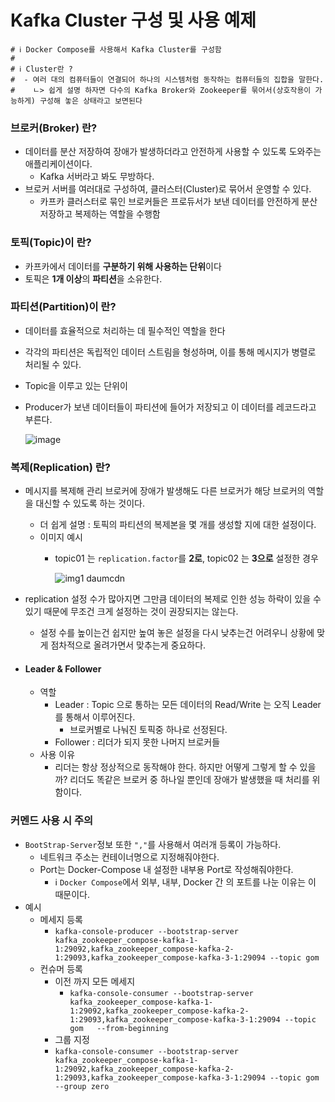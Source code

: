# Kafka Cluster 구성 및 사용 예제

```properties
# ℹ️ Docker Compose를 사용해서 Kafka Cluster를 구성함
#
# ℹ️ Cluster란 ?
#  - 여러 대의 컴퓨터들이 연결되어 하나의 시스템처럼 동작하는 컴퓨터들의 집합을 말한다.
#    ㄴ> 쉽게 설명 하자면 다수의 Kafka Broker와 Zookeeper를 묶어서(상호작용이 가능하게) 구성해 놓은 상태라고 보면된다
```

### 브로커(Broker) 란?

- 데이터를 분산 저장하여 장애가 발생하더라고 안전하게 사용할 수 있도록 도와주는 애플리케이션이다.
  - Kafka 서버라고 봐도 무방하다.
- 브로커 서버를 여러대로 구성하여, 클러스터(Cluster)로 묶어서 운영할 수 있다.
  - 카프카 클러스터로 묶인 브로커들은 프로듀서가 보낸 데이터를 안전하게 분산 저장하고 복제하는 역할을 수행함

### 토픽(Topic)이 란?
- 카프카에서 데이터를 **구분하기 위해 사용하는 단위**이다
- 토픽은 **1개 이상**의 **파티션**을 소유한다.

### 파티션(Partition)이 란?
- 데이터를 효율적으로 처리하는 데 필수적인 역할을 한다
- 각각의 파티션은 독립적인 데이터 스트림을 형성하며, 이를 통해 메시지가 병렬로 처리될 수 있다.
- Topic을 이루고 있는 단위이
- Producer가 보낸 데이터들이 파티션에 들어가 저장되고 이 데이터를 레코드라고 부른다.
  
  ![image](https://github.com/edel1212/messageQueueStudy/assets/50935771/1a1b5934-8f14-485d-8674-5d558eb0e41a)

### 복제(Replication) 란?
- 메시지를 복제해 관리 브로커에 장애가 발생해도 다른 브로커가 해당 브로커의 역할을 대신할 수 있도록 하는 것이다.
  - 더 쉽게 설명 : 토픽의 파티션의 복제본을 몇 개를 생성할 지에 대한 설정이다.
  - 이미지 예시
    - topic01 는 `replication.factor`를 **2로**, topic02 는 **3으로** 설정한 경우
      
      ![img1 daumcdn](https://github.com/edel1212/messageQueueStudy/assets/50935771/786b02f4-47be-422f-aa93-3010c435e924)

- replication 설정 수가 많아지면 그만큼 데이터의 복제로 인한 성능 하락이 있을 수 있기 때문에 무조건 크게 설정하는 것이 권장되지는 않는다.
  - 설정 수를 높이는건 쉽지만 높여 놓은 설정을 다시 낮추는건 어려우니 상황에 맞게 점차적으로 올려가면서 맞추는게 중요하다.

- #### Leader & Follower  
  - 역할 
    - Leader : Topic 으로 통하는 모든 데이터의 Read/Write 는 오직 Leader 를 통해서 이루어진다.
      - 브로커별로 나눠진 토픽중 하나로 선정된다.    
    - Follower : 리더가 되지 못한 나머지 브로커들
  - 사용 이유
    -  리더는 항상 정상적으로 동작해야 한다. 하지만 어떻게 그렇게 할 수 있을까? 리더도 똑같은 브로커 중 하나일 뿐인데 장애가 발생했을 때 처리를 위함이다.

### 커멘드 사용 시 주의  
- `BootStrap-Server`정보 또한 `","`를 사용해서 여러개 등록이 가능하다.
  - 네트워크 주소는 컨테이너명으로 지정해줘야한다.
  - Port는 Docker-Compose 내 설정한 내부용 Port로 작성해줘야한다.
    - ℹ️  `Docker Compose`에서 외부, 내부, Docker 간 의 포트를 나눈 이유는 이 때문이다.
- 예시
  - 메세지 등록   
    - `kafka-console-producer --bootstrap-server kafka_zookeeper_compose-kafka-1-1:29092,kafka_zookeeper_compose-kafka-2-1:29093,kafka_zookeeper_compose-kafka-3-1:29094 --topic gom`
  - 컨슈머 등록
    - 이전 까지 모든 메세지
      -  `kafka-console-consumer --bootstrap-server kafka_zookeeper_compose-kafka-1-1:29092,kafka_zookeeper_compose-kafka-2-1:29093,kafka_zookeeper_compose-kafka-3-1:29094 --topic gom   --from-beginning`
    -  그룹 지정
      -  `kafka-console-consumer --bootstrap-server kafka_zookeeper_compose-kafka-1-1:29092,kafka_zookeeper_compose-kafka-2-1:29093,kafka_zookeeper_compose-kafka-3-1:29094 --topic gom   --group zero`
   

  
